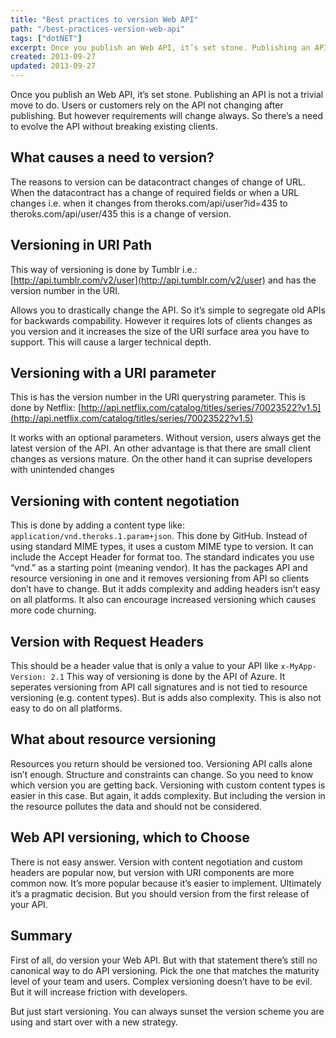 ```yaml
---
title: "Best practices to version Web API"
path: "/best-practices-version-web-api"
tags: ["dotNET"]
excerpt: Once you publish an Web API, it’s set stone. Publishing an API is not a trivial move to do. Users or customers rely on the API not changing after publishing. But however requirements will change always. So there’s a need to evolve the API without breaking existing clients.
created: 2013-09-27
updated: 2013-09-27
---
```



Once you publish an Web API, it’s set stone. Publishing an API is not a trivial move to do. Users or customers rely on the API not changing after publishing. But however requirements will change always. So there’s a need to evolve the API without breaking existing clients.

## What causes a need to version?

The reasons to version can be datacontract changes of change of URL. When the datacontract has a change of required fields or when a URL changes i.e. when it changes from theroks.com/api/user?id=435 to theroks.com/api/user/435 this is a change of version.

## Versioning in URI Path

This way of versioning is done by Tumblr i.e.: [http://api.tumblr.com/v2/user](http://api.tumblr.com/v2/user) and has the version number in the URI.

Allows you to drastically change the API. So it’s simple to segregate old APIs for backwards compability. However it requires lots of clients changes as you version and it increases the size of the URI surface area you have to support. This will cause a larger technical depth.

## Versioning with a URI parameter

This is has the version number in the URI querystring parameter. This is done by Netflix: [http://api.netflix.com/catalog/titles/series/70023522?v1.5](http://api.netflix.com/catalog/titles/series/70023522?v1.5)

It works with an optional parameters. Without version, users always get the latest version of the API. An other advantage is that there are small client changes as versions mature. On the other hand it can suprise developers with unintended changes

## Versioning with content negotiation

This is done by adding a content type like: `application/vnd.theroks.1.param+json`. This done by GitHub. Instead of using standard MIME types, it uses a custom MIME type to version. It can include the Accept Header for format too. The standard indicates you use “vnd.” as a starting point (meaning vendor). It has the packages API and resource versioning in one and it removes versioning from API so clients don’t have to change. But it adds complexity and adding headers isn’t easy on all platforms. It also can encourage increased versioning which causes more code churning.

## Version with Request Headers

This should be a header value that is only a value to your API like `x-MyApp-Version: 2.1` This way of versioning is done by the API of Azure. It seperates versioning from API call signatures and is not tied to resource versioning (e.g. content types). But is adds also complexity. This is also not easy to do on all platforms.

## What about resource versioning

Resources you return should be versioned too. Versioning API calls alone isn’t enough. Structure and constraints can change. So you need to know which version you are getting back. Versioning with custom content types is easier in this case. But again, it adds complexity. But including the version in the resource pollutes the data and should not be considered.

## Web API versioning, which to Choose

There is not easy answer. Version with content negotiation and custom headers are popular now, but version with URI components are more common now. It’s more popular because it’s easier to implement. Ultimately it’s a pragmatic decision. But you should version from the first release of your API.

## Summary

First of all, do version your Web API. But with that statement there’s still no canonical way to do API versioning. Pick the one that matches the maturity level of your team and users. Complex versioning doesn’t have to be evil. But it will increase friction with developers.

But just start versioning. You can always sunset the version scheme you are using and start over with a new strategy.

